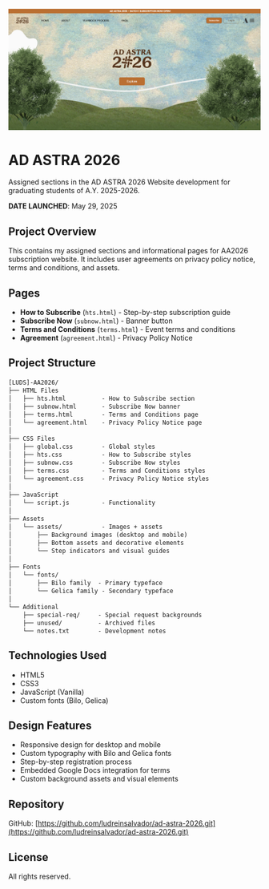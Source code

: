 ![AD ASTRA 2026](repo-cover.png)

# AD ASTRA 2026

Assigned sections in the AD ASTRA 2026 Website development for graduating students of A.Y. 2025-2026.

**DATE LAUNCHED**: May 29, 2025

## Project Overview

This contains my assigned sections and informational pages for AA2026 subscription website. It includes user agreements on privacy policy notice, terms and conditions, and assets.

## Pages

- **How to Subscribe** (`hts.html`) - Step-by-step subscription guide
- **Subscribe Now** (`subnow.html`) - Banner button
- **Terms and Conditions** (`terms.html`) - Event terms and conditions
- **Agreement** (`agreement.html`) - Privacy Policy Notice

## Project Structure

```
[LUDS]-AA2026/
├── HTML Files
│   ├── hts.html          - How to Subscribe section
│   ├── subnow.html       - Subscribe Now banner
│   ├── terms.html        - Terms and Conditions page
│   └── agreement.html    - Privacy Policy Notice page
│
├── CSS Files
│   ├── global.css        - Global styles
│   ├── hts.css           - How to Subscribe styles
│   ├── subnow.css        - Subscribe Now styles
│   ├── terms.css         - Terms and Conditions styles
│   └── agreement.css     - Privacy Policy Notice styles
│
├── JavaScript
│   └── script.js         - Functionality
│
├── Assets
│   └── assets/           - Images + assets
│       ├── Background images (desktop and mobile)
│       ├── Bottom assets and decorative elements
│       └── Step indicators and visual guides
│
├── Fonts
│   └── fonts/
│       ├── Bilo family  - Primary typeface
│       └── Gelica family - Secondary typeface
│
└── Additional
    ├── special-req/     - Special request backgrounds
    ├── unused/          - Archived files
    └── notes.txt        - Development notes
```

## Technologies Used

- HTML5
- CSS3
- JavaScript (Vanilla)
- Custom fonts (Bilo, Gelica)

## Design Features

- Responsive design for desktop and mobile
- Custom typography with Bilo and Gelica fonts
- Step-by-step registration process
- Embedded Google Docs integration for terms
- Custom background assets and visual elements

## Repository

GitHub: [https://github.com/ludreinsalvador/ad-astra-2026.git](https://github.com/ludreinsalvador/ad-astra-2026.git)

## License

All rights reserved.